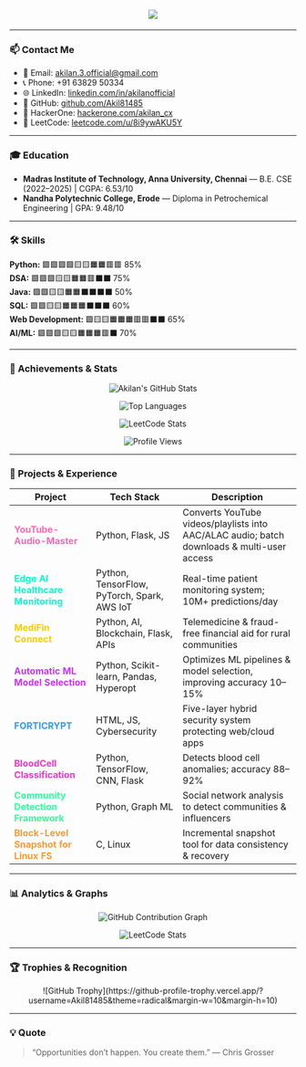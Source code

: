 <h1 align="center">
  <img src="https://readme-typing-svg.demolab.com?font=Fira+Code&size=30&pause=1000&color=ff69b4&center=true&vCenter=true&width=700&lines=👋+Hi,+I'm+Akilan+K;💻+Fresher+Cloud+AI/ML+Engineer;🔐+Cybersecurity+&+Full-Stack" />
</h1>

---

### 📫 Contact Me
- 📧 Email: akilan.3.official@gmail.com  
- 📞 Phone: +91 63829 50334  
- 🌐 LinkedIn: [linkedin.com/in/akilanofficial](https://www.linkedin.com/in/akilanofficial/)  
- 🐙 GitHub: [github.com/Akil81485](https://github.com/Akil81485)  
- 🦊 HackerOne: [hackerone.com/akilan_cx](https://hackerone.com/akilan_cx)  
- 🧩 LeetCode: [leetcode.com/u/8i9ywAKU5Y](https://leetcode.com/u/8i9ywAKU5Y/)  

---

### 🎓 Education
- **Madras Institute of Technology, Anna University, Chennai** — B.E. CSE (2022–2025) | CGPA: 6.53/10  
- **Nandha Polytechnic College, Erode** — Diploma in Petrochemical Engineering | GPA: 9.48/10  

---

### 🛠️ Skills

**Python:** 🟩🟩🟩🟩🟨🟨🟧🟧🟥🟥 85%  
**DSA:** 🟩🟩🟩🟨🟨🟧🟧🟥⬛⬛ 75%  
**Java:** 🟩🟩🟨🟨🟧🟧⬛⬛⬛⬛ 50%  
**SQL:** 🟩🟩🟨🟨🟧🟧🟧⬛⬛⬛ 60%  
**Web Development:** 🟩🟨🟨🟧🟧🟧🟥🟥⬛⬛ 65%  
**AI/ML:** 🟩🟩🟩🟨🟨🟧🟧🟧🟥⬛ 70%  

---

### 🌟 Achievements & Stats

<div align="center">

![Akilan's GitHub Stats](https://github-readme-stats.vercel.app/api?username=Akil81485&show_icons=true&theme=radical&count_private=true)  

![Top Languages](https://github-readme-stats.vercel.app/api/top-langs/?username=Akil81485&layout=compact&theme=radical)  

![LeetCode Stats](https://leetcard.jacoblin.cool/8i9ywAKU5Y?theme=dark)  

![Profile Views](https://komarev.com/ghpvc/?username=Akil81485&style=for-the-badge&color=blueviolet)  

</div>

---

### 🚀 Projects & Experience

| Project | Tech Stack | Description |
|---------|------------|-------------|
| <span style="color:#ff69b4">**YouTube-Audio-Master**</span> | Python, Flask, JS | Converts YouTube videos/playlists into AAC/ALAC audio; batch downloads & multi-user access |
| <span style="color:#00ffcc">**Edge AI Healthcare Monitoring**</span> | Python, TensorFlow, PyTorch, Spark, AWS IoT | Real-time patient monitoring system; 10M+ predictions/day |
| <span style="color:#ffcc00">**MediFin Connect**</span> | Python, AI, Blockchain, Flask, APIs | Telemedicine & fraud-free financial aid for rural communities |
| <span style="color:#cc33ff">**Automatic ML Model Selection**</span> | Python, Scikit-learn, Pandas, Hyperopt | Optimizes ML pipelines & model selection, improving accuracy 10–15% |
| <span style="color:#3399ff">**FORTICRYPT**</span> | HTML, JS, Cybersecurity | Five-layer hybrid security system protecting web/cloud apps |
| <span style="color:#ff33cc">**BloodCell Classification**</span> | Python, TensorFlow, CNN, Flask | Detects blood cell anomalies; accuracy 88–92% |
| <span style="color:#33ff99">**Community Detection Framework**</span> | Python, Graph ML | Social network analysis to detect communities & influencers |
| <span style="color:#ff9933">**Block-Level Snapshot for Linux FS**</span> | C, Linux | Incremental snapshot tool for data consistency & recovery |

---

### 📊 Analytics & Graphs

<div align="center">

![GitHub Contribution Graph](https://activity-graph.herokuapp.com/graph?username=Akil81485&theme=react-dark&hide_border=true)  

![LeetCode Stats](https://leetcard.jacoblin.cool/8i9ywAKU5Y?theme=dark&border=true)  

</div>

---

### 🏆 Trophies & Recognition
<div align="center">
![GitHub Trophy](https://github-profile-trophy.vercel.app/?username=Akil81485&theme=radical&margin-w=10&margin-h=10)
</div>

---

### 💡 Quote
> “Opportunities don’t happen. You create them.” — Chris Grosser
